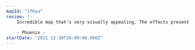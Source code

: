 ```yaml
---
mapId: "1f6ea"
review: |-
    Incredible map that's very visually appealing. The effects present in the map are incredible, both in the lighting / environment work, and the noodle effects that are there to set the tone. The mapping has aged a bit but still remains fun to play.
    
    - Phoenix -
startDate: "2021-12-30T20:00:00.000Z"
---
```

